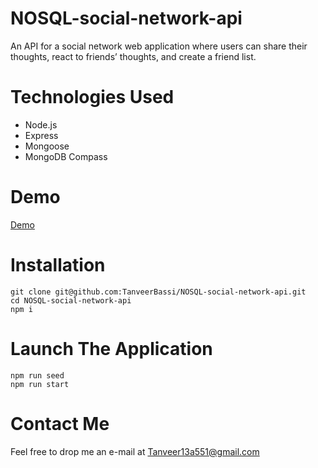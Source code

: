 # NOSQL-social-network-api

An API for a social network web application where users can share their thoughts, react to friends’ thoughts, and create a friend list.

# Technologies Used

<ul>
  <li>Node.js</li>
  <li>Express</li>
  <li>Mongoose</li>
  <li>MongoDB Compass</li>
</ul>

# Demo

[Demo](https://drive.google.com/file/d/1GLsgX0fVuRxwnCrY1_SqQJ7yJKIqYqI5/view)

# Installation

```
git clone git@github.com:TanveerBassi/NOSQL-social-network-api.git
cd NOSQL-social-network-api
npm i

```

# Launch The Application

```
npm run seed
npm run start
```

# Contact Me

Feel free to drop me an e-mail at <Tanveer13a551@gmail.com>
